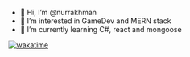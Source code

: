 - 👋 Hi, I’m @nurrakhman
- 👀 I’m interested in GameDev and MERN stack
- 🌱 I’m currently learning C#, react and mongoose


[![wakatime](https://wakatime.com/badge/user/9cc0d9da-40ce-4673-9b0f-7c2d49091c77.svg)](https://wakatime.com/@9cc0d9da-40ce-4673-9b0f-7c2d49091c77)

<!---
nurrakhman/nurrakhman is a ✨ special ✨ repository because its `README.md` (this file) appears on your GitHub profile.
You can click the Preview link to take a look at your changes.
--->
